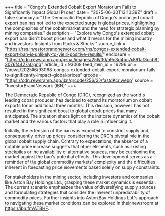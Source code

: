 +++
title = "Congo's Extended Cobalt Export Moratorium Fails to Significantly Impact Global Prices"
date = "2025-06-30T13:10:39Z"
draft = false
summary = "The Democratic Republic of Congo's prolonged cobalt export ban has not led to the expected surge in global prices, highlighting the complexities of the cobalt market and the need for strategic planning by mining companies."
description = "Explore why Congo's extended cobalt export ban didn't boost prices and what it means for the mining industry and investors. Insights from Rocks & Stocks."
source_link = "https://rss.investorbrandnetwork.com/rns/congos-extended-cobalt-export-ban-is-unlikely-to-yield-positive-results/"
enclosure = "https://cdn.newsramp.app/genai/images/256/30/a9c3d4bc7c891af3ccb8f3076f4427a0.png"
article_id = 93068
feed_item_id = 16296
url = "/news/202506/93068-congos-extended-cobalt-export-moratorium-fails-to-significantly-impact-global-prices"
qrcode = "https://cdn.newsramp.app/ibn/qrcode/256/30/fastdKcr.webp"
source = "InvestorBrandNetwork (IBN)"
+++

<p>The Democratic Republic of Congo (DRC), recognized as the world's leading cobalt producer, has decided to extend its moratorium on cobalt exports for an additional three months. This decision, however, has not resulted in the significant boost to global cobalt prices that many anticipated. The situation sheds light on the intricate dynamics of the cobalt market and the various factors that play a role in influencing it.</p><p>Initially, the extension of the ban was expected to constrict supply and, consequently, drive up prices, considering the DRC's pivotal role in the global cobalt supply chain. Contrary to expectations, the absence of a notable price increase suggests that other elements, such as existing stockpiles or the availability of alternative sources, may be cushioning the market against the ban's potential effects. This development serves as a reminder of the global commodity markets' complexity and the difficulties inherent in forecasting price movements based solely on supply constraints.</p><p>For stakeholders in the mining sector, including investors and companies like Aston Bay Holdings Ltd., grasping these market dynamics is essential. The current scenario emphasizes the value of diversifying supply sources and formulating strategies that consider the inherent unpredictability of commodity prices. Further insights into Aston Bay Holdings Ltd.'s approach to navigating these market conditions can be explored in their newsroom at <a href='https://ibn.fm/ATBHF' rel='nofollow' target='_blank'>https://ibn.fm/ATBHF</a>.</p>